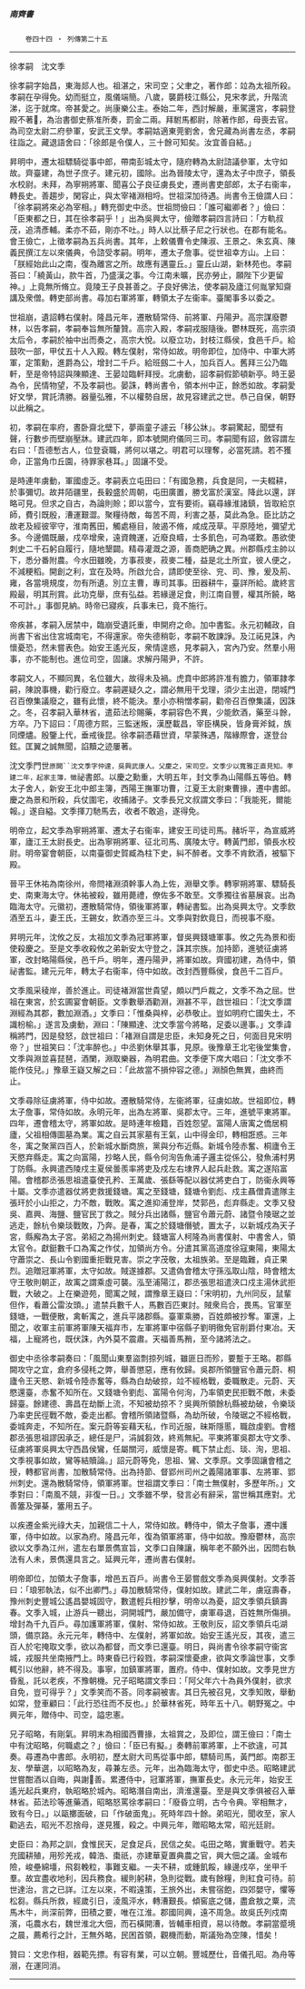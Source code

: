 

##### 南齊書
　　`卷四十四 ‧ 列傳第二十五`

* * *

徐孝嗣　沈文季

徐孝嗣字始昌，東海郯人也。祖湛之，宋司空；父聿之，著作郎：竝為太祖所殺。孝嗣在孕得免。幼而挺立，風儀端簡。八歲，襲爵枝江縣公，見宋孝武，升階流涕，迄于就席。帝甚愛之。尚康樂公主。泰始二年，西討解嚴，車駕還宮，孝嗣登殿不著𩎟，為治書御史蔡准所奏，罰金二兩。拜駙馬都尉，除著作郎，母喪去官。為司空太尉二府參軍，安武王文學。孝嗣姑適東莞劉舍，舍兄藏為尚書左丞，孝嗣往詣之。藏退語舍曰：「徐郎是令僕人，三十餘可知矣。汝宜善自結。」

昇明中，遷太祖驃騎從事中郎，帶南彭城太守，隨府轉為太尉諮議參軍，太守如故。齊臺建，為世子庶子。建元初，國除。出為晉陵太守，還為太子中庶子，領長水校尉。未拜，為寧朔將軍、聞喜公子良征虜長史，遷尚書吏部郎，太子右衞率，轉長史。善趨步，閑容止，與太宰褚淵相埒。世祖深加待遇。尚書令王儉謂人曰：「徐孝嗣將來必為宰相。」轉充御史中丞。世祖問儉曰：「誰可繼卿者？」儉曰：「臣東都之日，其在徐孝嗣乎！」出為吳興太守，儉贈孝嗣四言詩曰：「方軌叔茂，追清彥輔。柔亦不茹，剛亦不吐。」時人以比蔡子尼之行狀也。在郡有能名。會王儉亡，上徵孝嗣為五兵尚書。其年，上敕儀曹令史陳淑、王景之、朱玄真、陳義民撰江左以來儀典，令諮受孝嗣。明年，遷太子詹事。從世祖幸方山。上曰：「朕經始此山之南，復為離宮之所。故應有邁靈丘。」靈丘山湖，新林苑也。孝嗣荅曰：「繞黃山，款牛首，乃盛漢之事。今江南未曠，民亦勞止，願陛下少更留神。」上竟無所脩立。竟陵王子良甚善之。子良好佛法，使孝嗣及廬江何胤掌知齋講及衆僧。轉吏部尚書。尋加右軍將軍，轉領太子左衞率。臺閣事多以委之。

世祖崩，遺詔轉右僕射。隆昌元年，遷散騎常侍、前將軍、丹陽尹。高宗謀廢鬱林，以告孝嗣，孝嗣奉旨無所釐贊。高宗入殿，孝嗣戎服隨後。鬱林既死，高宗須太后令，孝嗣於袖中出而奏之，高宗大悅。以廢立功，封枝江縣侯，食邑千戶。給鼓吹一部，甲仗五十人入殿。轉左僕射，常侍如故。明帝即位，加侍中、中軍大將軍，定策勳，進爵為公，增封二千戶。給班劔二十人，加兵百人。舊拜三公乃臨軒，至是帝特詔與陳顯達、王晏竝臨軒拜授。北虜動，詔孝嗣假節頓新亭。時王晏為令，民情物望，不及孝嗣也。晏誅，轉尚書令，領本州中正，餘悉如故。孝嗣愛好文學，賞託清勝。器量弘雅，不以權勢自居，故見容建武之世。恭己自保，朝野以此稱之。

初，孝嗣在率府，晝卧齋北壁下，夢兩童子遽云「移公牀」。孝嗣驚起，聞壁有聲，行數步而壁崩壓牀。建武四年，即本號開府儀同三司。孝嗣聞有詔，斂容謂左右曰：「吾德慙古人，位登袞職，將何以堪之。明君可以理奪，必當死請。若不獲命，正當角巾丘園，待罪家巷耳。」固讓不受。

是時連年虜動，軍國虛乏。孝嗣表立屯田曰：「有國急務，兵食是同，一夫輟耕，於事彌切。故井陌疆里，長轂盛於周朝，屯田廣置，勝戈富於漢室。降此以還，詳略可見。但求之自古，為論則賒；即以當今，宜有要術。竊尋緣淮諸鎮，皆取給京師，費引既殷，漕運艱澀。聚糧待敵，每苦不周，利害之基，莫此為急。臣比訪之故老及經彼宰守，淮南舊田，觸處極目，陂遏不脩，咸成茂草。平原陸地，彌望尤多。今邊備既嚴，戍卒增衆，遠資餽運，近廢良疇，士多飢色，可為嗟歎。愚欲使刺史二千石躬自履行，隨地墾闢。精尋灌溉之源，善商肥确之異。州郡縣戍主帥以下，悉分番附農。今水田雖晚，方事菽麥，菽麥二種，益是北土所宜，彼人便之，不減粳稻。開創之利，宜在及時。所啟允合，請即使至徐、兖、司、豫，爰及荊、雍，各當境規度，勿有所遺。別立主曹，專司其事。田器耕牛，臺詳所給。歲終言殿最，明其刑賞。此功克舉，庶有弘益。若緣邊足食，則江南自豐，權其所饒，略不可計。」事御見納。時帝已寢疾，兵事未已，竟不施行。

帝疾甚，孝嗣入居禁中，臨崩受遺託重，申開府之命。加中書監。永元初輔政，自尚書下省出住宮城南宅，不得還家。帝失德稍彰，孝嗣不敢諫諍。及江祏見誅，內懷憂恐，然未嘗表色。始安王遙光反，衆情遑惑，見孝嗣入，宮內乃安。然羣小用事，亦不能制也。進位司空，固讓。求解丹陽尹，不許。

孝嗣文人，不顯同異，名位雖大，故得未及禍。虎賁中郎將許准有膽力，領軍隷孝嗣，陳說事機，勸行廢立。孝嗣遲疑久之，謂必無用干戈理，須少主出遊，閉城門召百僚集議廢之，雖有此懷，終不能決。羣小亦稍憎孝嗣，勸帝召百僚集議，因誅之。冬，召孝嗣入華林省，遣茹法珍賜藥，孝嗣容色不異，少能飲酒，藥至斗餘，方卒。乃下詔曰：「周德方熙，三監迷叛，漢歷載昌，宰臣構戾，皆身膏斧鉞，族同煙燼。殷鑒上代，垂戒後昆。徐孝嗣憑藉世資，早蒙殊遇，階緣際會，遂登台鉉。匡翼之誠無聞，諂黷之迹屢著。

沈文季門世`原闕``沈文季字仲達，吳興武康人。父慶之，宋司空。文季少以寬雅正直見知。孝建二年，起家主簿，徵`祕書郎。以慶之勳重，大明五年，封文季為山陽縣五等伯。轉太子舍人，新安王北中郎主簿，西陽王撫軍功曹，江夏王太尉東曹掾，遷中書郎。慶之為景和所殺，兵仗圍宅，收捕諸子。文季長兄文叔謂文季曰：「我能死，爾能報。」遂自縊。文季揮刀馳馬去，收者不敢追，遂得免。

明帝立，起文季為寧朔將軍、遷太子右衞率，建安王司徒司馬。赭圻平，為宣威將軍，廬江王太尉長史。出為寧朔將軍、征北司馬、廣陵太守。轉黃門郎，領長水校尉。明帝宴會朝臣，以南臺御史賀臧為柱下史，糾不醉者。文季不肯飲酒，被驅下殿。

晉平王休祐為南徐州，帝問褚淵須幹事人為上佐，淵舉文季。轉寧朔將軍、驃騎長史、南東海太守。休祐被殺，雖用薨禮，僚佐多不敢至。文季獨往省墓展哀。出為臨海太守。元徽初，遷散騎常侍，領後軍將軍，轉祕書監。出為吳興太守。文季飲酒至五斗，妻王氏，王錫女，飲酒亦至三斗。文季與對飲竟日，而視事不廢。

昇明元年，沈攸之反，太祖加文季為冠軍將軍，督吳興錢塘軍事。攸之先為景和銜使殺慶之。至是文季收殺攸之弟新安太守登之，誅其宗族。加持節，進號征虜將軍，改封略陽縣侯，邑千戶。明年，遷丹陽尹，將軍如故。齊國初建，為侍中，領祕書監。建元元年，轉太子右衞率，侍中如故。改封西豐縣侯，食邑千二百戶。

文季風采稜岸，善於進止。司徒褚淵當世貴望，頗以門戶裁之，文季不為之屈。世祖在東宮，於玄圃宴會朝臣。文季數舉酒勸淵，淵甚不平，啟世祖曰：「沈文季謂淵經為其郡，數加淵酒。」文季曰：「惟桑與梓，必恭敬止。豈如明府亡國失土，不識枌榆。」遂言及虜動，淵曰：「陳顯達、沈文季當今將略，足委以邊事。」文季諱稱將門，因是發怒，啟世祖曰：「褚淵自謂是忠臣，未知身死之日，何面目見宋明帝？」世祖笑曰：「沈率醉也。」中丞劉休舉其事，見原。後豫章王北宅後堂集會，文季與淵並喜琵琶，酒闌，淵取樂器，為明君曲。文季便下席大唱曰：「沈文季不能作伎兒。」豫章王嶷又解之曰：「此故當不損仲容之德。」淵顏色無異，曲終而止。

文季尋除征虜將軍，侍中如故。遷散騎常侍，左衞將軍，征虜如故。世祖即位，轉太子詹事，常侍如故。永明元年，出為左將軍、吳郡太守。三年，進號平東將軍。四年，遷會稽太守，將軍如故。是時連年檢籍，百姓怨望。富陽人唐㝢之僑居桐廬，父祖相傳圖墓為業。㝢之自云其家墓有王氣，山中得金印，轉相誑惑。三年冬，㝢之聚黨四百人，於新城水斷商旅，黨與分布近縣。新城令陸赤奮、桐廬令王天愍弃縣走。㝢之向富陽，抄略人民，縣令何洵告魚浦子邏主從係公，發魚浦村男丁防縣。永興遣西陵戍主夏侯曇羨率將吏及戍左右埭界人起兵赴救。㝢之遂陷富陽。會稽郡丞張思祖遣臺使孔矜、王萬歲、張繇等配以器仗將吏白丁，防衞永興等十屬。文季亦遣器仗將吏救援錢塘。㝢之至錢塘，錢塘令劉彪、戍主聶僧貴遣隊主張玕於小山拒之，力不敵，戰敗。㝢之進抑浦登岸，焚郭邑，彪弃縣走。文季又發吳、嘉興、海鹽、鹽官民丁救之。賊分兵出諸縣，鹽官令蕭元蔚、諸暨令陵琚之並逃走，餘杭令樂琰戰敗，乃奔。是春，㝢之於錢塘僭號，置太子，以新城戍為天子宮，縣廨為太子宮。弟紹之為揚州刺史。錢塘富人柯隆為尚書僕射、中書舍人，領太官令。獻鋌數千口為㝢之作仗，加領尚方令。分遣其黨高道度徐寇東陽，東陽太守蕭崇之、長山令劉國重拒戰見害。崇之字茂敬，太祖族弟。至是臨難，貞正果烈。追贈冠軍將軍，太守如故。賊遂據郡。又遣偽會稽太守孫泓取山陰，時會稽太守王敬則朝正，故㝢之謂乘虛可襲。泓至浦陽江，郡丞張思祖遣浹口戍主湯休武拒戰，大破之。上在樂遊苑，聞㝢之賊，謂豫章王嶷曰：「宋明初，九州同反，鼠輩但作，看蕭公雷汝頭。」遣禁兵數千人，馬數百匹東討。賊衆烏合，畏馬。官軍至錢塘，一戰便散，禽斬㝢之，進兵平諸郡縣。臺軍乘勝，百姓頗被抄奪。軍還，上聞之，收軍主前軍將軍陳天福弃市，左軍將軍中宿縣子劉明徹免官削爵付東冶。天福，上寵將也，既伏誅，內外莫不震肅。天福善馬矟，至今諸將法之。

御史中丞徐孝嗣奏曰：「風聞山東羣盜剽掠列城，雖匪日而殄，要蹔于王略。郡縣闕攻守之宜，倉府多侵秏之弊，舉善懲惡，應有攸歸。吳郡所領鹽官令蕭元蔚、桐廬令王天愍、新城令陸赤奮等，縣為白劫破掠，竝不經格戰，委職散走。元蔚、天愍還臺，赤奮不知所在。又錢塘令劉彪、富陽令何洵，乃率領吏民拒戰不敵，未委歸臺。餘建德、壽昌在劫斷上流，不知被劫掠不？吳興所領餘杭縣被劫破，令樂琰乃率吏民徑戰不敵，委走出都。會稽所領諸暨縣，為劫所破，令陵琚之不經格戰，委城奔走，不知所在。案元蔚等妄藉天私，作司近服，昧斯隱慝，職啟虔劉。會稽郡丞張思祖謬因承乏，總任是尸，涓誠芻效，終焉無紀。平東將軍吳郡太守文季、征虜將軍吳興太守西昌侯鸞，任屬關河，威懷是寄。輒下禁止彪、琰、洵，思祖、文季視事如故，鸞等結贖論。」詔元蔚等免，思祖、鸞、文季原。文季固讓會稽之授，轉都官尚書，加散騎常侍。出為持節、督郢州司州之義陽諸軍事、左將軍、郢州刺史。還為散騎常侍，領軍將軍。世祖謂文季曰：「南士無僕射，多歷年所。」文季對曰：「南風不競，非復一日。」文季雖不學，發言必有辭采，當世稱其應對。尤善簺及彈棊，簺用五子。

以疾遷金紫光祿大夫，加親信二十人，常侍如故。轉侍中，領太子詹事，遷中護軍，侍中如故。以家為府。隆昌元年，復為領軍將軍，侍中如故。豫廢鬱林，高宗欲以文季為江州，遣左右單景儁宣旨，文季口自陳讓，稱年老不願外出，因問右執法有人未，景儁還具言之。延興元年，遷尚書右僕射。

明帝即位，加領太子詹事，增邑五百戶。尚書令王晏嘗戲文季為吳興僕射。文季荅曰：「琅邪執法，似不出卿門。」尋加散騎常侍，僕射如故。建武二年，虜寇壽春，豫州刺史豐城公遙昌嬰城固守，數遣輕兵相抄擊，明帝以為憂，詔文季領兵鎮壽春。文季入城，止游兵一聽出，洞開城門，嚴加備守，虜軍尋退，百姓無所傷損。增封為千九百戶。尋加護軍將軍，僕射、常侍如故。王敬則反，詔文季領兵屯湖頭，備京路。永元元年，轉侍中、左僕射，將軍如故。始安王遙光反，其夜，遣三百人於宅掩取文季，欲以為都督，而文季已還臺。明日，與尚書令徐孝嗣守衞宮城，戎服共坐南掖門上。時東昏已行殺戮，孝嗣深懷憂慮，欲與文季論世事，文季輒引以他辭，終不得及。事寧，加鎮軍將軍，置府。侍中、僕射如故。文季見世方昏亂，託以老疾，不豫朝機。兄子昭略謂文季曰：「阿父年六十為員外僕射，欲求自免，豈可得乎？」文季笑而不荅。同孝嗣被害。其日先被召見，文季知敗，舉動如常，登車顧曰：「此行恐往而不反也。」於華林省死，時年五十八。朝野冤之。中興元年，贈侍中、司空，謚忠憲。

兄子昭略，有剛氣。昇明末為相國西曹掾，太祖賞之，及即位，謂王儉曰：「南士中有沈昭略，何職處之？」儉曰：「臣已有擬。」奏轉前軍將軍，上不欲違，可其奏。尋遷為中書郎。永明初，歷太尉大司馬從事中郎，驃騎司馬，黃門郎。南郡王友、學華選，以昭略為友，尋兼左丞。元年，出為臨海太守，御史中丞。昭略建武世嘗酣酒以自晦，與謝𤅢善。累遷侍中，冠軍將軍，撫軍長史。永元元年，始安王遙光起兵東府，執昭略於城內。昭略潛自南出，濟淮還臺。至是與文季俱被召入華林省。茹法珍等進藥酒，昭略怒罵徐孝嗣曰：「廢昏立明，古今令典。宰相無才，致有今日。」以甌擲面破，曰「作破面鬼」。死時年四十餘。弟昭光，聞收至，家人勸逃去，昭光不忍捨母，遂見獲，殺之。中興元年，贈昭略太常，昭光廷尉。

史臣曰：為邦之訓，食惟民天，足食足兵，民信之矣。屯田之略，實重戰守。若夫充國耕殖，用殄羌戎，韓浩、棗祇，亦建華夏置典農之官，興大佃之議。金城布險，峻壘綿壃，飛芻輓粒，事難支繼。一夫不耕，或鍾飢餒，緣邊戍卒，坐甲千羣。故宜盡收地利，因兵務食。緩則躬耕，急則從戰。歲有餘糧，則紅食可待。前世達治，言之已詳。江左以來，不暇遠策，王旅外出，未嘗宿飽，四郊嬰守，懼等松芻。縣兵所救，經歲引日，淩風泙水，轉漕艱長。傾窖底之儲，盡倉敖之粟，流馬木牛，尚深前弊，田積之要，唯在江淮。郡國同興，遠不周急。故吳氏列戍南濱，屯農水右，魏世淮北大佃，而石橫開漕，皆輔車相資，易以待敵。孝嗣當蹙境之晨，薦希行之計，王無外略，民困首領，觀機而動，斯議殆為空陳，惜矣！

贊曰：文忠作相，器範先摽。有容有業，可以立朝。豐城歷仕，音儀孔昭。為舟等溺，在運同消。

* * *


